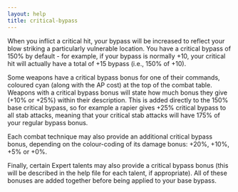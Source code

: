 ```yaml
---
layout: help
title: critical-bypass
---
```


When you inflict a critical hit, your bypass will be increased to reflect your 
blow striking a particularly vulnerable location.  You have a critical bypass 
of 150% by default - for example, if your bypass is normally +10, your critical
hit will actually have a total of +15 bypass (i.e., 150% of +10).

Some weapons have a critical bypass bonus for one of their commands, coloured 
cyan (along with the AP cost) at the top of the combat table.  Weapons with a 
critical bypass bonus will state how much bonus they give (+10% or +25%) within
their description.  This is added directly to the 150% base critical bypass, so
for example a rapier gives +25% critical bypass to all stab attacks, meaning 
that your critical stab attacks will have 175% of your regular bypass bonus.

Each combat technique may also provide an additional critical bypass bonus, 
depending on the colour-coding of its damage bonus: +20%, +10%, +5% or +0%.

Finally, certain Expert talents may also provide a critical bypass bonus (this 
will be described in the help file for each talent, if appropriate).  All of 
these bonuses are added together before being applied to your base bypass.
